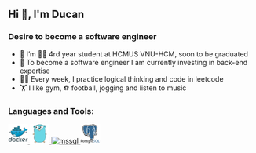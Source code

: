 <h2 align="left">Hi 👋, I'm Ducan</h1>
<h3 align="left">Desire to become a software engineer</h3>

- 🌱 I’m 🧑‍🎓 4rd year student at HCMUS VNU-HCM, soon to be graduated 
- 📖 To become a software engineer I am currently investing in back-end expertise
- 🧑‍💻 Every week, I practice logical thinking and code in leetcode
- 🏋️ I like gym, ⚽ football, jogging and listen to music 

<h3 align="left">Languages and Tools:</h3>
<p align="left"> <a href="https://www.docker.com/" target="_blank" rel="noreferrer"> <img src="https://raw.githubusercontent.com/devicons/devicon/master/icons/docker/docker-original-wordmark.svg" alt="docker" width="40" height="40"/> </a> <a href="https://golang.org" target="_blank" rel="noreferrer"> <img src="https://raw.githubusercontent.com/devicons/devicon/master/icons/go/go-original.svg" alt="go" width="40" height="40"/> </a> <a href="https://www.microsoft.com/en-us/sql-server" target="_blank" rel="noreferrer"> <img src="https://www.svgrepo.com/show/303229/microsoft-sql-server-logo.svg" alt="mssql" width="40" height="40"/> </a> <a href="https://www.postgresql.org" target="_blank" rel="noreferrer"> <img src="https://raw.githubusercontent.com/devicons/devicon/master/icons/postgresql/postgresql-original-wordmark.svg" alt="postgresql" width="40" height="40"/> </p>

